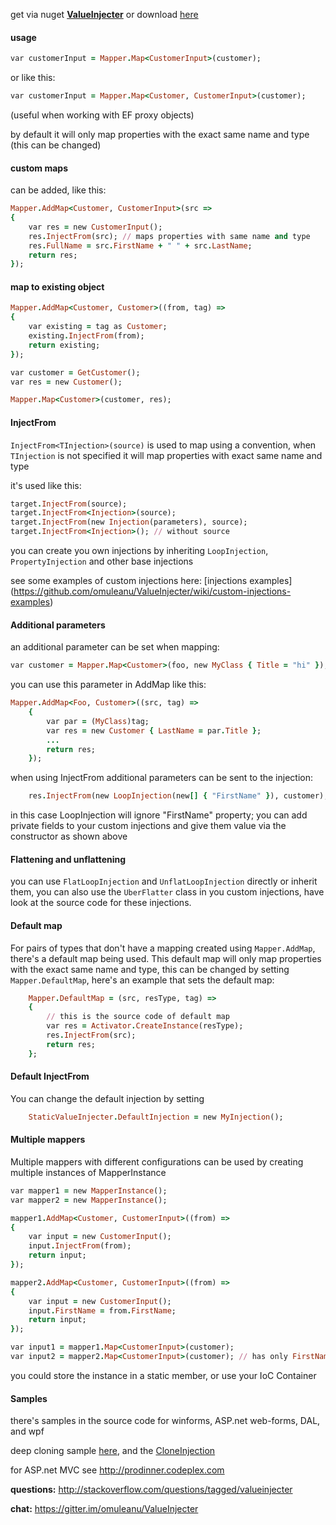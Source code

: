 get via nuget **[ValueInjecter](https://www.nuget.org/packages/ValueInjecter/)** or download [here](https://valueinjecter.codeplex.com/downloads/get/1591914)

#### usage
``` ruby
var customerInput = Mapper.Map<CustomerInput>(customer); 
```
or like this:
``` ruby
var customerInput = Mapper.Map<Customer, CustomerInput>(customer); 
```
(useful when working with EF proxy objects)

by default it will only map properties with the exact same name and type (this can be changed)

#### custom maps 
can be added, like this:
``` ruby
Mapper.AddMap<Customer, CustomerInput>(src =>
{
    var res = new CustomerInput();
    res.InjectFrom(src); // maps properties with same name and type
    res.FullName = src.FirstName + " " + src.LastName;
    return res;
});
```

#### map to existing object
``` ruby
Mapper.AddMap<Customer, Customer>((from, tag) =>
{
    var existing = tag as Customer;
    existing.InjectFrom(from);
    return existing;
});

var customer = GetCustomer();
var res = new Customer();

Mapper.Map<Customer>(customer, res);
```
#### InjectFrom
`InjectFrom<TInjection>(source)` is used to map using a convention, when `TInjection` is not specified it will map properties with exact same name and type

it's used like this:
``` ruby
target.InjectFrom(source);
target.InjectFrom<Injection>(source);
target.InjectFrom(new Injection(parameters), source);
target.InjectFrom<Injection>(); // without source
```
you can create you own injections by inheriting `LoopInjection`, `PropertyInjection` and other base injections

see some examples of custom injections here: [injections examples] (https://github.com/omuleanu/ValueInjecter/wiki/custom-injections-examples)

#### Additional parameters
an additional parameter can be set when mapping:
``` ruby
var customer = Mapper.Map<Customer>(foo, new MyClass { Title = "hi" });
```
you can use this parameter in AddMap like this:
``` ruby
Mapper.AddMap<Foo, Customer>((src, tag) =>
    {
        var par = (MyClass)tag;
        var res = new Customer { LastName = par.Title };
        ...
        return res;
    });
```
when using InjectFrom additional parameters can be sent to the injection:
``` ruby
    res.InjectFrom(new LoopInjection(new[] { "FirstName" }), customer); 
```
in this case LoopInjection will ignore "FirstName" property; you can add private fields to your custom injections and give them value via the constructor as shown above

#### Flattening and unflattening
you can use `FlatLoopInjection` and `UnflatLoopInjection` directly or inherit them, you can also use the `UberFlatter` class in you custom injections, have look at the source code for these injections.

#### Default map
For pairs of types that don't have a mapping created using `Mapper.AddMap`, there's a default map being used.
This default map will only map properties with the exact same name and type, this can be changed by setting `Mapper.DefaultMap`, here's an example that sets the default map:

``` ruby
    Mapper.DefaultMap = (src, resType, tag) =>
    {
        // this is the source code of default map 
        var res = Activator.CreateInstance(resType);
        res.InjectFrom(src);
        return res;
    };
```

#### Default InjectFrom
You can change the default injection by setting 
``` ruby
    StaticValueInjecter.DefaultInjection = new MyInjection();
```
    
#### Multiple mappers
Multiple mappers with different configurations can be used by creating multiple instances of MapperInstance
``` ruby
var mapper1 = new MapperInstance();
var mapper2 = new MapperInstance();

mapper1.AddMap<Customer, CustomerInput>((from) =>
{
    var input = new CustomerInput();
    input.InjectFrom(from);
    return input;
});

mapper2.AddMap<Customer, CustomerInput>((from) =>
{
    var input = new CustomerInput();
    input.FirstName = from.FirstName;
    return input;
});

var input1 = mapper1.Map<CustomerInput>(customer);
var input2 = mapper2.Map<CustomerInput>(customer); // has only FirstName set
```
you could store the instance in a static member, or use your IoC Container

#### Samples
there's samples in the source code for winforms, ASP.net web-forms, DAL, and wpf

deep cloning sample [here](https://github.com/omuleanu/ValueInjecter/blob/dae7956439cac8516979fe254a520a1942c5cdeb/Tests/Cloning.cs), and the [CloneInjection](https://github.com/omuleanu/ValueInjecter/blob/master/Tests/Injections/CloneInjection.cs)

for ASP.net MVC see http://prodinner.codeplex.com

**questions:** http://stackoverflow.com/questions/tagged/valueinjecter

**chat:** https://gitter.im/omuleanu/ValueInjecter
